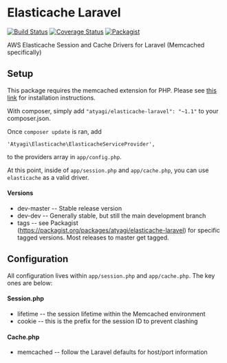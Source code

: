 Elasticache Laravel
===================
[![Build Status](https://travis-ci.org/atyagi/elasticache-laravel.svg?branch=master)](https://travis-ci.org/atyagi/elasticache-laravel) 
[![Coverage Status](https://img.shields.io/coveralls/atyagi/elasticache-laravel.svg?style=flat)](https://coveralls.io/r/atyagi/elasticache-laravel?branch=master)
[![Packagist](http://img.shields.io/packagist/v/atyagi/elasticache-laravel.svg?style=flat)](https://packagist.org/packages/atyagi/elasticache-laravel)

AWS Elasticache Session and Cache Drivers for Laravel (Memcached specifically)

## Setup

This package requires the memcached extension for PHP. Please see [this link](http://php.net/manual/en/book.memcached.php) for installation instructions.

With composer, simply add `"atyagi/elasticache-laravel": "~1.1"` to your composer.json.

Once `composer update` is ran, add

`'Atyagi\Elasticache\ElasticacheServiceProvider',`

to the providers array in `app/config.php`.

At this point, inside of `app/session.php` and `app/cache.php`, you can use `elasticache` as a valid driver.

#### Versions
- dev-master -- Stable release version
- dev-dev -- Generally stable, but still the main development branch
- tags -- see Packagist (https://packagist.org/packages/atyagi/elasticache-laravel) for specific tagged versions. Most releases to master get tagged.

## Configuration

All configuration lives within `app/session.php` and `app/cache.php`. The key ones are below:

#### Session.php
- lifetime -- the session lifetime within the Memcached environment
- cookie -- this is the prefix for the session ID to prevent clashing

#### Cache.php
- memcached -- follow the Laravel defaults for host/port information


